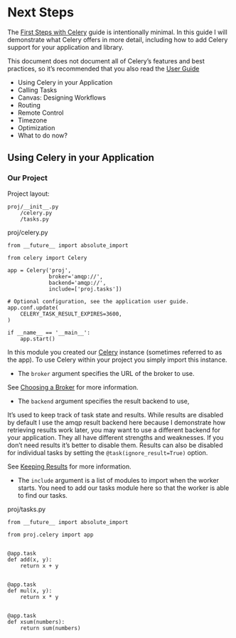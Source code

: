 # Next Steps

The [First Steps with Celery](http://docs.celeryproject.org/en/latest/getting-started/first-steps-with-celery.html#first-steps) guide is intentionally minimal. In this guide I will demonstrate what Celery offers in more detail, including how to add Celery support for your application and library.

This document does not document all of Celery’s features and best practices, so it’s recommended that you also read the [User Guide](http://docs.celeryproject.org/en/latest/userguide/index.html#guide)

* Using Celery in your Application  
* Calling Tasks  
* Canvas: Designing Workflows  
* Routing  
* Remote Control  
* Timezone  
* Optimization  
* What to do now?  


## Using Celery in your Application

### Our Project

Project layout:

```
proj/__init__.py
    /celery.py
    /tasks.py
```
proj/celery.py
```
from __future__ import absolute_import

from celery import Celery

app = Celery('proj',
             broker='amqp://',
             backend='amqp://',
             include=['proj.tasks'])

# Optional configuration, see the application user guide.
app.conf.update(
    CELERY_TASK_RESULT_EXPIRES=3600,
)

if __name__ == '__main__':
    app.start()
```
In this module you created our [Celery](http://docs.celeryproject.org/en/latest/reference/celery.html#celery.Celery) instance (sometimes referred to as the app). To use Celery within your project you simply import this instance.

* The `broker` argument specifies the URL of the broker to use.

 See [Choosing a Broker](http://docs.celeryproject.org/en/latest/getting-started/first-steps-with-celery.html#celerytut-broker) for more information.

* The `backend` argument specifies the result backend to use,

 It’s used to keep track of task state and results. While results are disabled by default I use the amqp result backend here because I demonstrate how retrieving results work later, you may want to use a different backend for your application. They all have different strengths and weaknesses. If you don’t need results it’s better to disable them. Results can also be disabled for individual tasks by setting the `@task(ignore_result=True)` option.

 See [Keeping Results](http://docs.celeryproject.org/en/latest/getting-started/first-steps-with-celery.html#celerytut-keeping-results) for more information.

* The `include` argument is a list of modules to import when the worker starts. You need to add our tasks module here so that the worker is able to find our tasks.

proj/tasks.py
```
from __future__ import absolute_import

from proj.celery import app


@app.task
def add(x, y):
    return x + y


@app.task
def mul(x, y):
    return x * y


@app.task
def xsum(numbers):
    return sum(numbers)
```

